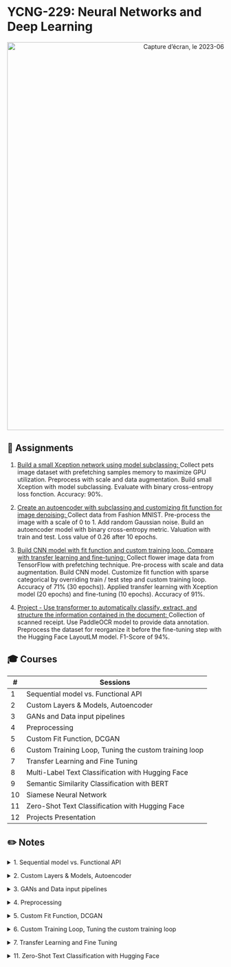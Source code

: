 # YCNG-229: Neural Networks and Deep Learning

<p align="center">
<img width="900" alt="Capture d’écran, le 2023-06-05 à 13 25 57" src="https://github.com/MNLepage08/YCBS-255/assets/113123425/fb358716-3d9f-479a-9e98-599cb3c09692">

## :rocket: Assignments

1. [Build a small Xception network using model subclassing: ](https://github.com/MNLepage08/YCNG-229/blob/main/Small_Xception.ipynb)Collect pets image dataset with prefetching samples memory to maximize GPU utilization. Preprocess with scale and data augmentation. Build small Xception with model subclassing. Evaluate with binary cross-entropy loss fonction. Accuracy: 90%.<p>
  
2. [Create an autoencoder with subclassing and customizing fit function for image denoising: ](https://github.com/MNLepage08/YCNG-229/blob/main/Denoising_AutoEncoder.ipynb)Collect data from Fashion MNIST. Pre-process the image with a scale of 0 to 1. Add random Gaussian noise. Build an autoencoder model with binary cross-entropy metric. Valuation with train and test. Loss value of 0.26 after 10 epochs.<p>
  
3. [Build CNN model with fit function and custom training loop. Compare with transfer learning and fine-tuning: ](https://github.com/MNLepage08/YCNG-229/blob/main/Assignments_3_MNL.ipynb)Collect flower image data from TensorFlow with prefetching technique. Pre-process with scale and data augmentation. Build CNN model. Customize fit function with sparse categorical by overriding train / test step and custom training loop. Accuracy of 71% (30 epochs)). Applied transfer learning with Xception model (20 epochs) and fine-tuning (10 epochs). Accuracy of 91%.<p>
  
4. [Project - Use transformer to automatically classify, extract, and structure the information contained in the document: ](https://github.com/MNLepage08/Project-Report/blob/main/Project%20-%20MNL.pdf)Collection of scanned receipt. Use PaddleOCR model to provide data annotation. Preprocess the dataset for reorganize it before the fine-tuning step with the Hugging Face LayoutLM model. F1-Score of 94%. 

  
## :mortar_board: Courses

| # | Sessions |
| --- | --- |
| 1 | Sequential model vs. Functional API |
| 2 | Custom Layers & Models, Autoencoder |  
| 3 | GANs and Data input pipelines |
| 4 | Preprocessing |
| 5 | Custom Fit Function, DCGAN |
| 6 | Custom Training Loop, Tuning the custom training loop |
| 7 | Transfer Learning and Fine Tuning |
| 8 | Multi-Label Text Classification with Hugging Face |
| 9 | Semantic Similarity Classification with BERT |
| 10 | Siamese Neural Network |
| 11 | Zero-Shot Text Classification with Hugging Face |
| 12 | Projects Presentation |

  
## :pencil2: Notes

<details close>
<summary>1. Sequential model vs. Functional API<p></summary>
  
* [Understanding Sequential vs. Functional API in Keras](https://www.analyticsvidhya.com/blog/2021/07/understanding-sequential-vs-functional-api-in-keras/)<p>
  
* [Sequential: ](https://keras.io/guides/sequential_model/)Create layer-by-layer. Very simple and easy to use. Sharing of layers or branching of layers is not allowed. You can’t have multiple inputs or outputs. Essentially used when each layer has exactly one input tensor and one output tensor.<p>
  
* A sequential model is not appropriate when: Your model has multiple inputs or multiple outputs. Any of our layers has multiple inputs or multiple outputs. You need to do layer sharing. You want non-linear topology (e.g. a residual connection, a multi-branch model).<p>
  
* 2 applications that we can use sequential model: Feature extraction with a sequential model and Transfer learning with a sequential model.<p>
  
* [Feature extraction: ](https://pyimagesearch.com/2019/05/27/keras-feature-extraction-on-large-datasets-with-deep-learning/)Use Keras for feature extraction on image datasets too big to fit in memory. Can use numerical data also. [Other article](https://www.tutorialspoint.com/how-can-keras-be-used-for-feature-extraction-using-a-sequential-model-using-python)<p>
  
* [Transfert Learning: ](https://pyimagesearch.com/2019/05/20/transfer-learning-with-keras-and-deep-learning/) Consists of freezing the bottom layers in a model and only training the top layers. Blueprint 1: stacking a pre-trained model and some freshly initialized classification layers. Blueprint 2: freezing all layers except the last one.<p>
  
* [Functional API: ](https://keras.io/guides/functional_api/)More flexible than the sequential. Can handle models with non-linear topology, shared layers, and even multiple inputs or outputs, Directed Acyclic Graph (DAG) of layers. Model can be nested: a model can contain sub-models (since a model is just like a layer). Models with multiple inputs and outputs. (we need concatenation).

</details>
  
<details close>
<summary>2. Custom Layers & Models, Autoencoder<p></summary>

* [Dense Layer: ]([https://keras.io/guides/making_new_layers_and_models_via_subclassing/](https://machinelearningknowledge.ai/keras-dense-layer-explained-for-beginners/))Lambda layers are simple layers in TensorFlow that can be used to create some custom activation functions. But lambda layers have many limitations, especially when it comes to training these layers. So, the idea is to create custom layers that are trainable, using the inheritable Keras layers in TensorFlow — with a special focus on Dense layers.<p>
  
* <img width="340" align="right" alt="Capture d’écran, le 2023-06-04 à 14 27 16" src="https://github.com/MNLepage08/MNLepage08/assets/113123425/86450498-ba6a-4611-9942-0d3bf668a594">[A layer is a class](https://towardsdatascience.com/creating-and-training-custom-layers-in-tensorflow-2-6382292f48c2) that receives some parameters, passes them through state and computations, and passes out an output, as required by the neural network (Y = (w*X+c)). Every model architecture contains multiple layers, be it a Sequential or a Functional API. <p>**Use case as example:** You want to develop a machine translation (LSTM seq to seq), we need to use a mechanism which called attention (ex: we might pay attention to understand some particulars caps in the phrase to understand the context). No attention layer in keras and needs custom layer.<p>
  
* [Custom Layers: ](https://keras.io/guides/making_new_layers_and_models_via_subclassing/)The most recommended way to create your own customized layer is extending the tf.keras.Layer and implement: **Init:** specifies all input-independent initialization (ex:  number of units in my dense layer). **Call:** specifies the computation done buy the layer (Y = (w*X+c)). **Build:** creates the weights (states) of the layer (this is just a style convention since you can create weights in init as well).<p>
  
* The Layer class: the combination of state (weights) and some computation. Layers can have non-trainable weights. Best practice: deferring weight creation until the shape of the inputs is known. Layers are recursively composable. The add_loss() method. You can optionally enable serialization on your layers. Privileged training argument in the call() method.<p>
  
* Layer class: to define inner computation blocks. Model class: to define the object that we will train. (model class is compose of layer class).<p>
  
* Example: In a ResNet50 model, we would have several ResNet blocks subclassing Layer, and a single Model encompassing the entire ResNet50 network. The model class has the same API as Layer, with the following differences: It exposes built-in training, evaluation, and prediction loops (model.fit(), model.evaluate(), model.predict()) It exposes the list of its inner layers, via the model.layers property. It exposes saving and serialization APIs.<p>
  
* [Introduction aux encodeurs automatiques](https://www.tensorflow.org/tutorials/generative/autoencoder?hl=fr#define_a_convolutional_autoencoder)<p>
  
* [Convolutional autoencoder for image denoising](https://keras.io/examples/vision/autoencoder/)<p>
  
* [Transformer Library (NLP, Computer Vision, Tool Pipeline)](https://huggingface.co/)<p>
 
</details>
  
<details close>
<summary>3. GANs and Data input pipelines<p></summary>

* [GANs with Keras and TensorFlow: ](https://pyimagesearch.com/2020/11/16/gans-with-keras-and-tensorflow/)In GANs, two models are trained simultaneously (adversarial process): **Generator:** learns to create images that look real (the artist). **Discriminator:** learns to tell real images apart from fakes (the art critic)<p>
  
* <img width="306" align="right" alt="Capture d’écran, le 2023-06-04 à 16 28 42" src="https://github.com/MNLepage08/YCNG-229/assets/113123425/cf148f94-e254-4e2e-ac8e-81c0548720ab">GANs are usually trained using the following steps.<p>At first the generator is doing a poor job though it progressively becomes better at creating images that look real, while the discriminator becomes better at telling them apart. It reaches to the point where the discriminator is no longer able to spot the difference between the images.<p>
  
* [Generative Adversarial Networks](https://arxiv.org/abs/1406.2661)<p>
  
* [How to Develop a GAN for Generating MNIST Handwritten Digits:](https://machinelearningmastery.com/how-to-develop-a-generative-adversarial-network-for-an-mnist-handwritten-digits-from-scratch-in-keras/)<p>
  
* [Generative Adversarial Network (GAN) using Keras](https://medium.datadriveninvestor.com/generative-adversarial-network-gan-using-keras-ce1c05cfdfd3)<p>
  
* [Data input pipelines: ](https://www.tensorflow.org/guide/data?hl=fr#using_tfdata_with_tfkeras)The tf.data API enables us to build complex input pipelines from simple, reusable pieces. **Example 1. Image model:** aggregate data from files in a distributed file system, apply random perturbations to each image, merge randomly selected images into a batch for training. **Example 2. Text model:** extracting symbols from raw text data, converting them to embedding identifiers with a lookup table, batching together sequences of different lengths.<p>
  
* The tf.data API makes it possible to handle large amounts of data, read from different data formats, and perform complex transformations. The tf.data API introduces a tf.data.Dataset abstraction representing a sequence of elements, in which each element consists of one or more components. **Example:** In an image pipeline, an element might be a single training example, with a pair of tensor components representing the image and its label.<p>
  
* There are two distinct ways to create a dataset: A data source constructs a Dataset from data stored in memory or in one or more files. A data transformation constructs a dataset from one or more tf.data.Dataset objects.<p>
  
* Once you have a Dataset object, you can transform it into a new Dataset by chaining method calls on the tf.data.Dataset object. **Example:**  Apply per-element transformations such as Dataset.map. Apply multi-element transformations such as Dataset.batch.<p>
  
* **Reading input data:** NumPy arrays, Python generators, TFRecord Data, Text Data, CSV Data, Set of files.<p>
  
* **Batching dataset elements:** equivalent to update the weights or the gradients. Pass the entire dataset.<p>
  
* **Processing multiple epochs:** The simple way to iterate over a dataset un multiple epochs is to use the Dataset.repeat() transformation. Dataset.batch applied after Dataset.repeat will yield batches that straddle epoch boundaries.<p>
  
* **Randomly shuffling input data:** The Dataset.shuffle() transformation maintains a fixed-size buffer and choses the next element uniformly at random from that buffer.<p>
  
* **Preprocessing data:** When training a neural network on real-world image data, it is often necessary to convert images of different sizes to a common size, so they may be batched into a fixed size. Dataset.cache: keep the data in memory after they’re loaded off disk during the first epoch. This will ensure the dataset does not become a bottleneck while training your model. If your dataset is too large to fit into memory, you can also use this method to create a performant on-disk cache. Dataset.prefetch: overlaps data preprocessing and model execution while training. Tf.data.AUTOTUNE, the best value of buffer size for you. Train_flag = false, don’t need shuffle the validation set.<p>
  
* [Classement des images](https://www.tensorflow.org/tutorials/images/classification?hl=fr)<p>
  
* [Simple MNIST convnet](https://keras.io/examples/vision/mnist_convnet/)<p>
  
</details>

<details close>
<summary>4. Preprocessing<p></summary>
  
* [Asynchronous vs. Synchronous: ](http://www.cse.unsw.edu.au/~billw/mldict.html)When a neural network is viewed as a collection of connected computation devices, the question arises whether the nodes/devices share a common clock, so that they all perform their computations (‘fire’) as the same time (i.e. synchronously - where the gradients from the workers are aggreged and then applied all at once) or whether they fire at different times, e.g. they may fire equally often on average, but in a random sequence (i.e. asynchronously - where workers apply the gradients without waiting for others).<p>
  
* [Working with preprocessing layers](https://keras.io/guides/preprocessing_layers/)<p>
  
* [Text classification from scratch: ](https://keras.io/examples/nlp/text_classification_from_scratch/)Data Extract & Transform. Two options to vectorize the data: **Option 1:** Make it part of the model. With this option, preprocessing will happen on device, synchronously with the rest of the model execution, meaning that it will benefit from GPU acceleration. If you are training on GPU, this is the best option for all image preprocessing and data augmentation layers. **Option 2:** Apply it to the tf.Dataset, so as to obtain a dataset that yields batches of preprocessed data. With this option, the preprocessing will happen on a CPU, asynchronously, and will be buffered before going into the model. This is the best option for TextVectorization, and all structured data preprocessing layers. It can also be a good option if you are training on the CPU and you use image preprocessing layers.<p>
  
* The TextVectorization layer can only be executed on a CPU, as it mostly a dictionary lookup operation. Therefore, if you are training your model on GPU, you should put the TextVectorization layer in the td.data.pipeline to get the best performance.<p>
  
* Benefits of doing preprocessing inside the model at inference time: Even if we go with option 2, we may later want to export an inference-only end-to-end model that will include the preprocessing layers. The key benefit to doing this is that it makes the model portable. When all data preprocessing is part of the model, everyone can load and use the model without having to be aware of how each feature is expected to be encoded and normalized. The model will be able to process raw data as it is.<p>
  
* How to make it an end-to-end model? Given that we initially put the preprocessing layer in the tf.data pipeline, we can export an inference model that packages the preprocessing. This model is capable of processing raw strings. The solution is to instantiate a new model that chains the preprocessing layers and the training model.<p>
  
* [Image classification from scratch: ](https://keras.io/examples/vision/image_classification_from_scratch/)Create Dataset & Data Augmentation. Two options to preprocess the data: **Option 1:** Make it part of the model. **Option 2:** apply it to the dataset.
  
</details>
  
  
<details close>
<summary>5. Custom Fit Function, DCGAN<p></summary>

* [Customize fit(): ](https://keras.io/guides/customizing_what_happens_in_fit/)We should override the training_step function of the model class. This is the function that is called by fit() for every batch of data. We. Will then be able to call fit() as usual and it will be running our own learning algorithm.<p>

* [tf.GratientTape: ](https://www.tensorflow.org/api_docs/python/tf/GradientTape)Metrics remarks - Each metrics in Keras has three main methods: **Update_state:** it uses the targets y_true and the model predictions y_pred to update the state variables. **Result:** it uses the state variables to compute the final results. **Reset_state:** it reinitializes the state of the metric (each epoc).<p>
  
* Lower level: We can skip passing loss function or metrics in compile().<p>
  
* [Support sample_weight and class_weight:](https://keras.io/guides/training_with_built_in_methods/#sample-weights) Unpack sample_weight from the data argument. Pass it to compiled_loss and compiled_metrics. Class weights and Sample weights have different objectives in Keras but both are used for decreasing the training loss of an artificial neural network.<p>
  
* **Scenarios where we usually use class weights:** When the data contains an imbalanced number of classes. When some classes need more attention in some scenarios even with a balanced data set. When we consider the F1 score as a more important metric than Accuracy.<p>
  
* **Scenarios where we usually use sample weights:** When some samples need more attention according to time and characteristics. When we believe that giving priority to the latest or oldest samples may increase the accuracy of the model. When the model is required to adapt quickly to data generated at the latest time period. When we believe that the real information in training data is segregated only to a fewer number of samples.<p>
  
* [TF dataset does not support class rate and need implemented the get_sample_weight function](https://www.tensorflow.org/tutorials/structured_data/imbalanced_data?hl=fr#oversampling)<p>

* [DCGAN to generate face images](https://keras.io/examples/generative/dcgan_overriding_train_step/)

</details>
  
  
<details close>
<summary>6. Custom Training Loop, Tuning the custom training loop<p></summary>
  
* [Getting started with KerasTurner: ](https://keras.io/guides/keras_tuner/getting_started/#keep-keras-code-separate)Define sesarch space ([Optuna: ](https://optuna.org)An open source hyperparameter optimization framework to automate hyperparameter search.), Search start (RandomSearch, BayesOptimization, Hyperband, SklearnTuner), Query results, Retrain model.<p>
  
* **Tune model training:** **Build:** creates a keras model using the hyperparameters and returns it. **Fit:** accepts the model returned by HyperModel.build(), hp and all the arguments passed to search().<p>
  
* **Tune data preprocessing:** To tune data preprocessing, we just add an additional step in HyperModel.fit(), where we can access the dataset from the arguments.<p>

* **Specify the tuning objective:** Built-in metric as the objective. Custom metric as the objective.<p>
  
* [Tuning the custom training loop: ](https://keras.io/guides/keras_tuner/custom_tuner/)We will subclass the HyperModel class and write a custom training loop by overriding HyperModel.fit().<p>
  
* [Automatic Hyperparameter Optimization with keras tuner](https://blog.paperspace.com/hyperparameter-optimization-with-keras-tuner/)<p>
  
</details>
  
  
<details close>
<summary>7. Transfer Learning and Fine Tuning<p></summary>
  
  
  
</details>


<details close>
<summary>11. Zero-Shot Text Classification with Hugging Face <p></summary>

* Zero-shot Learning is a setup in which a model can learn to recognize things that it hasn’t explicitly seen before in training. This is exactly how zero shot classification works. We have a pre trained model (eg. a language model) which serves as the knowledge base since it has been trained on a huge amount of text from many websites. For any type of task, we give relevant class descriptors and let the model infer what the task actually is.
  
* There are different zero-shot learning approaches, but a commonality is that auxiliary information such as textual descriptions are used or encoded during the training process instead of explicit labels. Needless to say, the more labelled data we provide, the better the results would be. And sometimes, zero-shot learning doesn’t work very well. If we have a few samples of labelled data but not enough for fine tuning, few shots is the way to go. Zero shot and few shot learning methods are reducing the reliance on annotated data. The GPT-2 and GPT-3,GPT-4 models have shown remarkable results to prove this.
  
* [Understanding Zero-Shot Learning](https://towardsdatascience.com/understanding-zero-shot-learning-making-ml-more-human-4653ac35ccab)
  
* [Zero and Few Shot Learning](https://towardsdatascience.com/zero-and-few-shot-learning-c08e145dc4ed)

* [Understanding Contrastive Learning](https://towardsdatascience.com/understanding-contrastive-learning-d5b19fd96607)
  
* [Pre-trained model](https://huggingface.co/MoritzLaurer/DeBERTa-v3-large-mnli-fever-anli-ling-wanli)
  
* [Zero-Shot Learning in Modern NLP](https://joeddav.github.io/blog/2020/05/29/ZSL.html)
  
</details>
